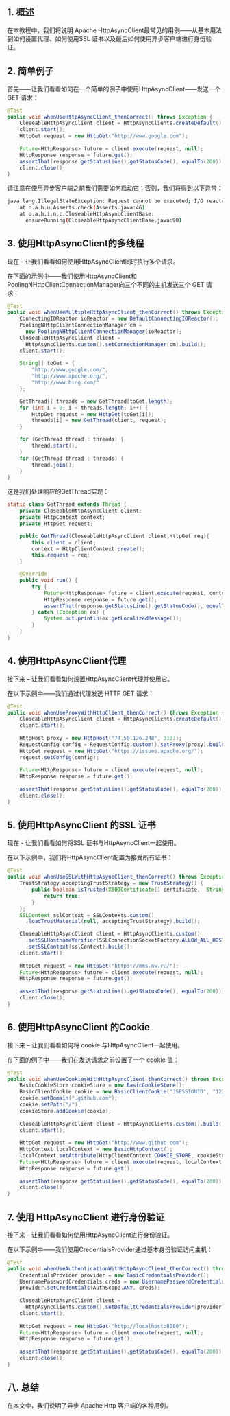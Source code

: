 ## 1. 概述

在本教程中，我们将说明 Apache HttpAsyncClient最常见的用例——从基本用法到如何设置代理、如何使用SSL 证书以及最后如何使用异步客户端进行身份验证。


## 2. 简单例子

首先——让我们看看如何在一个简单的例子中使用HttpAsyncClient——发送一个 GET 请求：

```java
@Test
public void whenUseHttpAsyncClient_thenCorrect() throws Exception {
    CloseableHttpAsyncClient client = HttpAsyncClients.createDefault();
    client.start();
    HttpGet request = new HttpGet("http://www.google.com");
    
    Future<HttpResponse> future = client.execute(request, null);
    HttpResponse response = future.get();
    assertThat(response.getStatusLine().getStatusCode(), equalTo(200));
    client.close();
}
```

请注意在使用异步客户端之前我们需要如何启动它；否则，我们将得到以下异常：

```bash
java.lang.IllegalStateException: Request cannot be executed; I/O reactor status: INACTIVE
    at o.a.h.u.Asserts.check(Asserts.java:46)
    at o.a.h.i.n.c.CloseableHttpAsyncClientBase.
      ensureRunning(CloseableHttpAsyncClientBase.java:90)
```

## 3. 使用HttpAsyncClient的多线程

现在 - 让我们看看如何使用HttpAsyncClient同时执行多个请求。

在下面的示例中——我们使用HttpAsyncClient和PoolingNHttpClientConnectionManager向三个不同的主机发送三个 GET 请求：

```java
@Test
public void whenUseMultipleHttpAsyncClient_thenCorrect() throws Exception {
    ConnectingIOReactor ioReactor = new DefaultConnectingIOReactor();
    PoolingNHttpClientConnectionManager cm = 
      new PoolingNHttpClientConnectionManager(ioReactor);
    CloseableHttpAsyncClient client = 
      HttpAsyncClients.custom().setConnectionManager(cm).build();
    client.start();
    
    String[] toGet = { 
        "http://www.google.com/", 
        "http://www.apache.org/", 
        "http://www.bing.com/" 
    };

    GetThread[] threads = new GetThread[toGet.length];
    for (int i = 0; i < threads.length; i++) {
        HttpGet request = new HttpGet(toGet[i]);
        threads[i] = new GetThread(client, request);
    }

    for (GetThread thread : threads) {
        thread.start();
    }
    for (GetThread thread : threads) {
        thread.join();
    }
}
```

这是我们处理响应的GetThread实现：

```java
static class GetThread extends Thread {
    private CloseableHttpAsyncClient client;
    private HttpContext context;
    private HttpGet request;

    public GetThread(CloseableHttpAsyncClient client,HttpGet req){
        this.client = client;
        context = HttpClientContext.create();
        this.request = req;
    }

    @Override
    public void run() {
        try {
            Future<HttpResponse> future = client.execute(request, context, null);
            HttpResponse response = future.get();
            assertThat(response.getStatusLine().getStatusCode(), equalTo(200));
        } catch (Exception ex) {
            System.out.println(ex.getLocalizedMessage());
        }
    }
}
```

## 4. 使用HttpAsyncClient代理

接下来 – 让我们看看如何设置HttpAsyncClient代理并使用它。

在以下示例中——我们通过代理发送 HTTP GET 请求：

```java
@Test
public void whenUseProxyWithHttpClient_thenCorrect() throws Exception {
    CloseableHttpAsyncClient client = HttpAsyncClients.createDefault();
    client.start();
    
    HttpHost proxy = new HttpHost("74.50.126.248", 3127);
    RequestConfig config = RequestConfig.custom().setProxy(proxy).build();
    HttpGet request = new HttpGet("https://issues.apache.org/");
    request.setConfig(config);
    
    Future<HttpResponse> future = client.execute(request, null);
    HttpResponse response = future.get();
    
    assertThat(response.getStatusLine().getStatusCode(), equalTo(200));
    client.close();
}
```

## 5. 使用HttpAsyncClient 的SSL 证书

现在 - 让我们看看如何将SSL 证书与HttpAsyncClient一起使用。

在以下示例中，我们将HttpAsyncClient配置为接受所有证书：

```java
@Test
public void whenUseSSLWithHttpAsyncClient_thenCorrect() throws Exception {
    TrustStrategy acceptingTrustStrategy = new TrustStrategy() {
        public boolean isTrusted(X509Certificate[] certificate,  String authType) {
            return true;
        }
    };
    SSLContext sslContext = SSLContexts.custom()
      .loadTrustMaterial(null, acceptingTrustStrategy).build();

    CloseableHttpAsyncClient client = HttpAsyncClients.custom()
      .setSSLHostnameVerifier(SSLConnectionSocketFactory.ALLOW_ALL_HOSTNAME_VERIFIER)
      .setSSLContext(sslContext).build();
    client.start();
    
    HttpGet request = new HttpGet("https://mms.nw.ru/");
    Future<HttpResponse> future = client.execute(request, null);
    HttpResponse response = future.get();
    
    assertThat(response.getStatusLine().getStatusCode(), equalTo(200));
    client.close();
}
```

## 6. 使用HttpAsyncClient 的Cookie

接下来 – 让我们看看如何将 cookie 与HttpAsyncClient一起使用。

在下面的例子中——我们在发送请求之前设置了一个 cookie 值：

```java
@Test
public void whenUseCookiesWithHttpAsyncClient_thenCorrect() throws Exception {
    BasicCookieStore cookieStore = new BasicCookieStore();
    BasicClientCookie cookie = new BasicClientCookie("JSESSIONID", "1234");
    cookie.setDomain(".github.com");
    cookie.setPath("/");
    cookieStore.addCookie(cookie);
    
    CloseableHttpAsyncClient client = HttpAsyncClients.custom().build();
    client.start();
    
    HttpGet request = new HttpGet("http://www.github.com");
    HttpContext localContext = new BasicHttpContext();
    localContext.setAttribute(HttpClientContext.COOKIE_STORE, cookieStore);
    Future<HttpResponse> future = client.execute(request, localContext, null);
    HttpResponse response = future.get();
    
    assertThat(response.getStatusLine().getStatusCode(), equalTo(200));
    client.close();
}
```

## 7. 使用 HttpAsyncClient 进行身份验证

接下来 – 让我们看看如何使用HttpAsyncClient进行身份验证。

在以下示例中——我们使用CredentialsProvider通过基本身份验证访问主机：

```java
@Test
public void whenUseAuthenticationWithHttpAsyncClient_thenCorrect() throws Exception {
    CredentialsProvider provider = new BasicCredentialsProvider();
    UsernamePasswordCredentials creds = new UsernamePasswordCredentials("user", "pass");
    provider.setCredentials(AuthScope.ANY, creds);
    
    CloseableHttpAsyncClient client = 
      HttpAsyncClients.custom().setDefaultCredentialsProvider(provider).build();
    client.start();
    
    HttpGet request = new HttpGet("http://localhost:8080");
    Future<HttpResponse> future = client.execute(request, null);
    HttpResponse response = future.get();
    
    assertThat(response.getStatusLine().getStatusCode(), equalTo(200));
    client.close();
}
```

## 八. 总结

在本文中，我们说明了异步 Apache Http 客户端的各种用例。